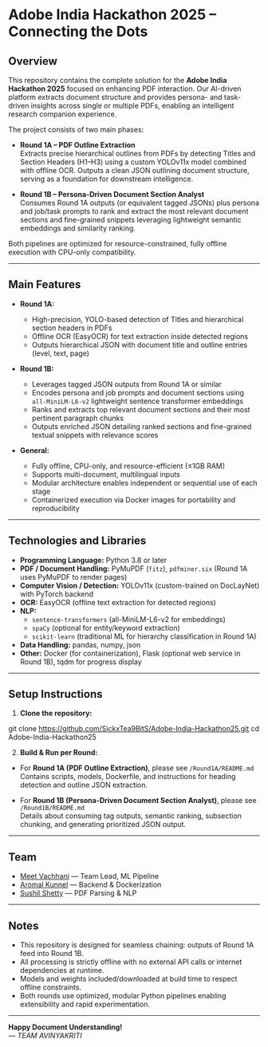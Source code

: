 # Adobe India Hackathon 2025 – Connecting the Dots

## Overview

This repository contains the complete solution for the **Adobe India Hackathon 2025** focused on enhancing PDF interaction. Our AI-driven platform extracts document structure and provides persona- and task-driven insights across single or multiple PDFs, enabling an intelligent research companion experience.

The project consists of two main phases:

- **Round 1A – PDF Outline Extraction**  
  Extracts precise hierarchical outlines from PDFs by detecting Titles and Section Headers (H1–H3) using a custom YOLOv11x model combined with offline OCR. Outputs a clean JSON outlining document structure, serving as a foundation for downstream intelligence.

- **Round 1B – Persona-Driven Document Section Analyst**  
  Consumes Round 1A outputs (or equivalent tagged JSONs) plus persona and job/task prompts to rank and extract the most relevant document sections and fine-grained snippets leveraging lightweight semantic embeddings and similarity ranking.

Both pipelines are optimized for resource-constrained, fully offline execution with CPU-only compatibility.

---

## Main Features

- **Round 1A:**  
  - High-precision, YOLO-based detection of Titles and hierarchical section headers in PDFs  
  - Offline OCR (EasyOCR) for text extraction inside detected regions  
  - Outputs hierarchical JSON with document title and outline entries (level, text, page)

- **Round 1B:**  
  - Leverages tagged JSON outputs from Round 1A or similar  
  - Encodes persona and job prompts and document sections using `all-MiniLM-L6-v2` lightweight sentence transformer embeddings  
  - Ranks and extracts top relevant document sections and their most pertinent paragraph chunks  
  - Outputs enriched JSON detailing ranked sections and fine-grained textual snippets with relevance scores  

- **General:**  
  - Fully offline, CPU-only, and resource-efficient (≤1GB RAM)  
  - Supports multi-document, multilingual inputs  
  - Modular architecture enables independent or sequential use of each stage  
  - Containerized execution via Docker images for portability and reproducibility

---

## Technologies and Libraries

- **Programming Language:** Python 3.8 or later
- **PDF / Document Handling:** PyMuPDF (`fitz`), `pdfminer.six` (Round 1A uses PyMuPDF to render pages)  
- **Computer Vision / Detection:** YOLOv11x (custom-trained on DocLayNet) with PyTorch backend  
- **OCR:** EasyOCR (offline text extraction for detected regions)  
- **NLP:**  
  - `sentence-transformers` (all-MiniLM-L6-v2 for embeddings)  
  - `spaCy` (optional for entity/keyword extraction)  
  - `scikit-learn` (traditional ML for hierarchy classification in Round 1A)  
- **Data Handling:** pandas, numpy, json  
- **Other:** Docker (for containerization), Flask (optional web service in Round 1B), tqdm for progress display

---

## Setup Instructions

1. **Clone the repository:**

git clone https://github.com/SickxTea9BitS/Adobe-India-Hackathon25.git
cd Adobe-India-Hackathon25


2. **Build & Run per Round:**

- For **Round 1A (PDF Outline Extraction)**, please see `/Round1A/README.md`  
  Contains scripts, models, Dockerfile, and instructions for heading detection and outline JSON extraction.

- For **Round 1B (Persona-Driven Document Section Analyst)**, please see `/Round1B/README.md`  
  Details about consuming tag outputs, semantic ranking, subsection chunking, and generating prioritized JSON output.

---

## Team

- [Meet Vachhani](https://github.com/x0x-Lucifer-x0x) — Team Lead, ML Pipeline
- [Aromal Kunnel](https://github.com/SickxTea9BitS) — Backend & Dockerization
- [Sushil Shetty](https://github.com/SUSHIL-0711) — PDF Parsing & NLP

---

## Notes

- This repository is designed for seamless chaining: outputs of Round 1A feed into Round 1B.  
- All processing is strictly offline with no external API calls or internet dependencies at runtime.  
- Models and weights included/downloaded at build time to respect offline constraints.  
- Both rounds use optimized, modular Python pipelines enabling extensibility and rapid experimentation.


---

**Happy Document Understanding!**  
*—  TEAM AVINYAKRITI*

